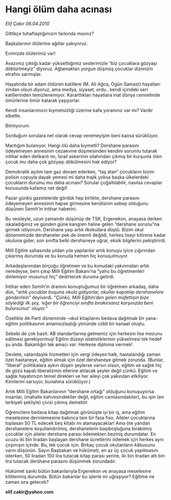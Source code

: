 # Hangi ölüm daha acınası

*Elif Çakır 06.04.2010*

<div class="yazi"><p>Gittikçe tuhaflaştığımızın farkında mısınız?</p>
<p>Başkalarının ölülerine ağıtlar yakıyoruz. </p>
<p>Evimizde ölülerimiz var!</p>
<p>Avazımız çıktığı kadar yükselttiğimiz seslerimizle “biz çocuklara gözyaşı döktürtmeyiz” diyoruz. Ağlamaktan yorgun düşmüş çocuklar dizimizin etrafını sarmışlar.</p>
<p>Hayatında bir adam öldüren katillere (M. Ali Ağca, Ogün Samast) hayatları zindan olsun diyoruz, ama medya, siyaset, ordu.. kendi içindeki seri katillerinden temizlenemiyor. Kararttıkları hayatlara inat dünya cennetinde ömürlerine ömür katarak yaşıyorlar.</p>
<p>Kendi insanlarımızın kıymetsizliği üzerine kafa yoranınız var mı? Vardır elbette.</p>
<p>Bilmiyorum.</p>
<p>Sorduğum sorulara net olarak cevap veremeyişim beni kaosa sürüklüyor.</p>
<p>Mantığım bulanıyor. Hangi ölü daha kıymetli? Dershane parasını ödeyemeyen annesinin cezaevine düşmesinden kendini sorumlu tutarak intihar eden delikanlı mı, İsrail askerinin silahından çıkmış bir kurşunla ölen çocuk mu daha çok gözyaşı dökülmesini hak ediyor?</p>
<p>Demokratik açılım tam gaz devam ederken, “taş atan” çocukların bizim polisin copuyla dayak yemesi mi daha trajik yoksa başka ülkelerdeki çocukların durumu mu daha acınası? Sorular çoğaltılabilir, nasılsa cevaplar konusunda kafamız net değil!</p>
<p>Pazar günkü gazetelerde gördük hep birlikte, dershane parasını ödeyemeyen annesinin hapse girmesine kendisinin sebep olduğunu düşünen Semih’in intihar haberini.</p>
<p>Bu vesileyle, uzun zamandır düşünüp de TSK, Ergenekon, anayasa derken ıskaladığımız ve günden güne kangren haline gelen “dershane sorunu”na girmek istiyorum. Dershane yaşı artık ilkokullara düştü. Bizim okul dönemimizde dershaneler pek de önemli değildi, herkes liseyi bitirene kadar okuluna gider, son sınıfta belki dershaneye uğrar, eksik bilgilerini pekiştirirdi.</p>
<p>Milli Eğitim sahasında yıldan yıla yapılanlar artık konuyu iyice çığırından çıkarmış durumda ve bu konuda hemen hiç konuşulmuyor. </p>
<p>Arkadaşlarımdan birçoğu öğretmen ve bu konudaki yakınmaları artık neredeyse, beni çıkıp Milli Eğitim Bakanı’na “yahu bu öğretmenleri dinlemiyor musunuz hiç” dedirtecek duruma getirdi.</p>
<p>İntihar eden Semih’in dramını konuştuğumuz bir öğretmen arkadaş, daha dün, “<i>artık çocuklar boşuna okula gidiyorlar, okullar kapatılıp dershanelere gönderilsin</i>” deyiverdi. “<i>Çünkü, Milli Eğitim’den gelen müfettişin bize söylediği ilk şey, ‘eğer bir öğrenciyi sınıfta bırakırsanız karşınızda beni bulursunuz’ oluyor.</i>” </p>
<p>Özellikle Ak Parti döneminde –okul kitaplarını bedava dağıtmak bir yana- eğitim politikasının anlamsızlaştığı yönünde ciddi bir kanaat oluştu.</p>
<p>Sebebi de çok basit: AB standartlarına gelmemiz için herkesin lise mezunu edilmesi gerekiyormuş! Eğitim düzeyi istatistiklerinin yükselmesi tek hedef şu anda. Bakanlığın tek amacı var: Herkese diploma vermek!</p>
<p>Devlete, vatandaşlık hizmetleri için vergi ödeyen halk, hastalandığı zaman özel hastaneye, eğitim almak için özel dershaneye gitmek zorunda. (Bunlar, “liberal” politikalara aykırı düşen şeylerse varsın olsun, eğitim ve sağlık hiç de gözü kapalı liberalizmin ellerine atılacak şeyler değil çünkü. Eğitim ve sağlık hayatımızın temel direkleri ve her aileyi çok yakından etkiliyor. Kimilerini sarsıyor, bunalıma sürüklüyor.)</p>
<p>Artık Milli Eğitim Bakanlarının “dershane ortağı” olduğunu konuşuyorsa insanlar, (mahalle kahvesindekiler değil, eğitim camiasındakiler), bu işin (en terbiyeli şekliyle) çivisi çıkmış demektir.</p>
<p>Öğrencilere bedava kitap dağıtmak görünüşte iyi bir iş, ama eğitim meselesine derinlemesine bakınca tam bir fasa fiso. Aileler çocuklarına toplasan 50 TL edecek beş kitabı mı alamayacaklar! Ama öte yandan dershanelere koşullandırılmış, dershanelerin başıboşluğuna bırakılmış çocuklar için aileler dershane parası ödemekten bezmiş durumdalar. En ucuzu iki bin liradan başlayan dershane ücretlerini ödemek için herkes aynı çırpınışın içinde. Bu, tek çocuk için. Birkaç çocuk okutanların kâbusunu varın düşünün. Sayın Başbakan ve hükümeti, en az üç çocuk yapılmasını isterken, 50 liradan 150 lira tutacak kitap parası yerine, iki bin liradan altı bin lira tutacak dershane parasını düşünmek zorundadır.</p>
<p>Hükümet sanki bütün bakanlarıyla Ergenekon ve anayasa meselesine kilitlenmiş durumda. Bütün bakanlar bu işlerle mi uğraşıyor? Eğitime ne zaman sıra gelecek?</p>
<p><b>elif.cakir@yahoo.com</b></p></div>
